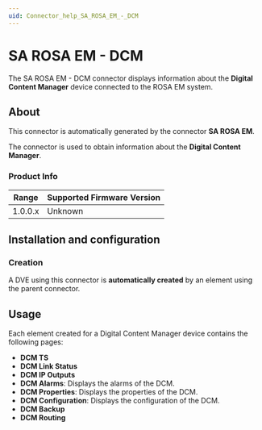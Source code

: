 ```yaml
---
uid: Connector_help_SA_ROSA_EM_-_DCM
---
```


# SA ROSA EM - DCM

The SA ROSA EM - DCM connector displays information about the **Digital Content Manager** device connected to the ROSA EM system.

## About

This connector is automatically generated by the connector **SA ROSA EM**.

The connector is used to obtain information about the **Digital Content Manager**.

### Product Info

| Range | Supported Firmware Version |
|------------------|-----------------------------|
| 1.0.0.x          | Unknown                     |

## Installation and configuration

### Creation

A DVE using this connector is **automatically created** by an element using the parent connector.

## Usage

Each element created for a Digital Content Manager device contains the following pages:

- **DCM TS**
- **DCM Link Status**
- **DCM IP Outputs**
- **DCM Alarms**: Displays the alarms of the DCM.
- **DCM Properties**: Displays the properties of the DCM.
- **DCM Configuration**: Displays the configuration of the DCM.
- **DCM Backup**
- **DCM Routing**
